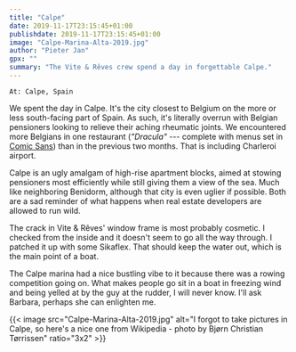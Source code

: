 ```yaml
---
title: "Calpe"
date: 2019-11-17T23:15:45+01:00
publishdate: 2019-11-17T23:15:45+01:00
image: "Calpe-Marina-Alta-2019.jpg"
author: "Pieter Jan"
gpx: ""
summary: "The Vite & Rêves crew spend a day in forgettable Calpe."
---
```


`At: Calpe, Spain`

We spent the day in Calpe. It's the city closest to Belgium on the more or less south-facing part of Spain. As such, it's literally overrun with Belgian pensioners looking to relieve their aching rheumatic joints. We encountered more Belgians in one restaurant (_"Dracula"_ --- complete with menus set in [Comic Sans](http://explosm.net/comics/2301/)) than in the previous two months. That is including Charleroi airport.

Calpe is an ugly amalgam of high-rise apartment blocks, aimed at stowing pensioners most efficiently while still giving them a view of the sea. Much like neighboring Benidorm, although that city is even uglier if possible. Both are a sad reminder of what happens when real estate developers are allowed to run wild.

The crack in Vite & Rêves' window frame is most probably cosmetic. I checked from the inside and it doesn't seem to go all the way through. I patched it up with some Sikaflex. That should keep the water out, which is the main point of a boat.

The Calpe marina had a nice bustling vibe to it because there was a rowing competition going on. What makes people go sit in a boat in freezing wind and being yelled at by the guy at the rudder, I will never know. I'll ask Barbara, perhaps she can enlighten me.

{{< image src="Calpe-Marina-Alta-2019.jpg" alt="I forgot to take pictures in Calpe, so here's a nice one from Wikipedia - photo by Bjørn Christian Tørrissen" ratio="3x2" >}}

